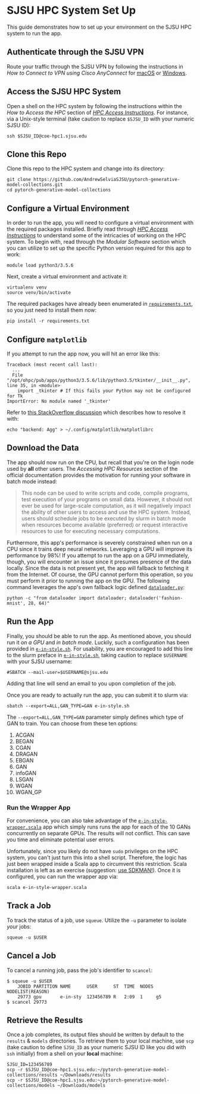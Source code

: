 # SJSU HPC System Set Up

This guide demonstrates how to set up your environment on the SJSU HPC system to run the app.

## Authenticate through the SJSU VPN

Route your traffic through the SJSU VPN by following the instructions in *How to Connect to VPN using Cisco AnyConnect* for [macOS](https://www.sjsu.edu/it/docs/connectivity/How%20to%20Connect%20to%20VPN%20Using%20Cisco%20AnyConnect-For%20Macs-Students.pdf) or [Windows](https://www.sjsu.edu/it/docs/connectivity/How%20to%20Connect%20to%20VPN%20Using%20Cisco%20AnyConnect-For%20Windows-Students.pdf).

## Access the SJSU HPC System

Open a shell on the HPC system by following the instructions within the *How to Access the HPC* section of [*HPC Access Instructions*](http://coe-hpc-web.sjsu.edu). For instance, via a Unix-style terminal (take caution to replace `$SJSU_ID` with your numeric SJSU ID):

```shell script
ssh $SJSU_ID@coe-hpc1.sjsu.edu
```

## Clone this Repo

Clone this repo to the HPC system and change into its directory:

```shell script
git clone https://github.com/AndrewSelviaSJSU/pytorch-generative-model-collections.git
cd pytorch-generative-model-collections
```

## Configure a Virtual Environment

In order to run the app, you will need to configure a virtual environment with the required packages installed. Briefly read through [*HPC Access Instructions*](http://coe-hpc-web.sjsu.edu) to understand some of the intricacies of working on the HPC system. To begin with, read through the *Modular Software* section which you can utilize to set up the specific Python version required for this app to work:

```shell script
module load python3/3.5.6
``` 

Next, create a virtual environment and activate it:

```shell script
virtualenv venv
source venv/bin/activate
```

The required packages have already been enumerated in [`requirements.txt`](requirements.txt), so you just need to install them now:

```shell script
pip install -r requirements.txt
```

## Configure `matplotlib`

If you attempt to run the app now, you will hit an error like this:

```
Traceback (most recent call last):
  ...
  File "/opt/ohpc/pub/apps/python3/3.5.6/lib/python3.5/tkinter/__init__.py", line 35, in <module>
    import _tkinter # If this fails your Python may not be configured for Tk
ImportError: No module named '_tkinter'
```

Refer to [this StackOverflow discussion](https://stackoverflow.com/questions/37604289/tkinter-tclerror-no-display-name-and-no-display-environment-variable) which describes how to resolve it with: 

```shell script
echo "backend: Agg" > ~/.config/matplotlib/matplotlibrc
```

## Download the Data

The app should now run on the CPU, but recall that you're on the login node used by **all** other users. The *Accessing HPC Resources* section of the official documentation provides the motivation for running your software in batch mode instead:

> This node can be used to write scripts and code, compile programs, test execution of your programs on small data. However, it should not ever be used for large-scale computation, as it will negatively impact the ability of other users to access and use the HPC system. Instead, users should schedule jobs to be executed by slurm in batch mode when resources become available (preferred) or request interactive resources to use for executing necessary computations.

Furthermore, this app's performance is severely constrained when run on a CPU since it trains deep neural networks. Leveraging a GPU will improve its performance by 98%! If you attempt to run the app on a GPU immediately, though, you will encounter an issue since it presumes presence of the data locally. Since the data is not present yet, the app will fallback to fetching it from the Internet. Of course, the GPU cannot perform this operation, so you must perform it prior to running the app on the GPU. The following command leverages the app's own fallback logic defined [`dataloader.py`](dataloader.py):

```shell script
python -c "from dataloader import dataloader; dataloader('fashion-mnist', 28, 64)"
```

## Run the App

Finally, you should be able to run the app. As mentioned above, you should run it *on a GPU* and *in batch mode*. Luckily, such a configuration has been provided in [`e-in-style.sh`](e-in-style.sh). For usability, you are encouraged to add this line to the slurm preface in [`e-in-style.sh`](e-in-style.sh), taking caution to replace `$USERNAME` with your SJSU username:

```shell script
#SBATCH --mail-user=$USERNAME@sjsu.edu
``` 

Adding that line will send an email to you upon completion of the job.

Once you are ready to actually run the app, you can submit it to slurm via:

```shell script
sbatch --export=ALL,GAN_TYPE=GAN e-in-style.sh
```

The `--export=ALL,GAN_TYPE=GAN` parameter simply defines which type of GAN to train. You can choose from these ten options:

1. ACGAN
2. BEGAN
3. CGAN
4. DRAGAN
5. EBGAN
6. GAN
7. infoGAN
8. LSGAN
9. WGAN
10. WGAN_GP

### Run the Wrapper App

For convenience, you can also take advantage of the [`e-in-style-wrapper.scala`](e-in-style-wrapper.scala) app which simply runs runs the app for each of the 10 GANs concurrently on separate GPUs. The results will not conflict. This can save you time and eliminate potential user errors.

Unfortunately, since you likely do not have `sudo` privileges on the HPC system, you can't just turn this into a shell script. Therefore, the logic has just been wrapped inside a Scala app to circumvent this restriction. Scala installation is left as an exercise (suggestion: [use SDKMAN!](https://sdkman.io/sdks#scala)). Once it is configured, you can run the wrapper app via:

```shell script
scala e-in-style-wrapper.scala
```

## Track a Job

To track the status of a job, use `squeue`. Utilize the `-u` parameter to isolate *your* jobs:

```shell script
squeue -u $USER
```

## Cancel a Job

To cancel a running job, pass the job's identifier to `scancel`:

```shell script
$ squeue -u $USER
    JOBID PARTITION NAME      USER      ST  TIME  NODES NODELIST(REASON)
    29773 gpu       e-in-sty  123456789 R   2:09  1     g5
$ scancel 29773
```

## Retrieve the Results

Once a job completes, its output files should be written by default to the `results` & `models` directories. To retrieve them to your local machine, use `scp` (take caution to define `SJSU_ID` as your numeric SJSU ID like you did with `ssh` initially) from a shell on your **local** machine:

```shell script
SJSU_ID=123456789
scp -r $SJSU_ID@coe-hpc1.sjsu.edu:~/pytorch-generative-model-collections/results ~/Downloads/results
scp -r $SJSU_ID@coe-hpc1.sjsu.edu:~/pytorch-generative-model-collections/models ~/Downloads/models
```